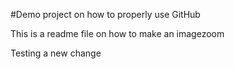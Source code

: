 #Demo project on how to properly use GitHub

This is a readme file on how to make an imagezoom

Testing a new change